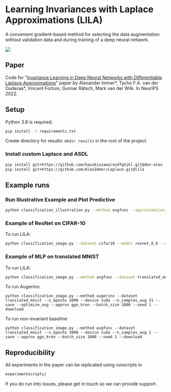 # Learning Invariances with Laplace Approximations (LILA)

A convenient gradient-based method for selecting the data augmentation without validation data and during training of a deep neural network. 

![](https://github.com/tychovdo/lila/blob/main/figs/gif_demo_bar.gif)

## Paper

Code for "[Invariance Learning in Deep Neural Networks with Differentiable Laplace Approximations](https://arxiv.org/abs/2202.10638)" paper by Alexander Immer*, Tycho F.A. van der Ouderaa*, Vincent Fortuin, Gunnar Rätsch, Mark van der Wilk. In NeurIPS 2022.


## Setup
Python 3.8 is required.

```bash
pip install -r requirements.txt
```
Create directory for results: `mkdir results` in the root of the project.

### Install custom Laplace and ASDL
```bash
pip install git+https://github.com/kazukiosawa/asdfghjkl.git@dev-alex
pip install git+https://github.com/AlexImmer/Laplace.git@lila
```

## Example runs

### Run Illustrative Example and Plot Predictive
```bash
python classification_illustration.py --method avgfunc --approximation_structure kron --curvature_type ggn --n_epochs 500 --n_obs 200 --rotation_max 120 --sigma_noise 0.06 --n_samples_aug 100 --rotation_init 0 --optimize_aug --plot --posterior_predictive --lr_aug 0.005 --lr_aug_min 0.00001
```


### Example of ResNet on CIFAR-10

To run LILA:

```bash
python classification_image.py --dataset cifar10 --model resnet_8_8 --approx ggn_kron --n_epochs 200 --batch_size 250 --marglik_batch_size 125 --partial_batch_size 50 --lr 0.1 --n_epochs_burnin 10 --n_hypersteps 100 --n_hypersteps_prior 4 --lr_aug 0.05 --lr_aug_min 0.005 --use_jvp --method avgfunc --n_samples_aug 20 --optimize_aug --download
```

### Example of MLP on translated MNIST

To run LILA:

```bash
python classification_image.py --method avgfunc --dataset translated_mnist --n_epochs 1000 --device cuda --n_samples_aug 31 --save --optimize_aug --approx ggn_kron --batch_size 1000 --download
```

To run Augerino:
```
python classification_image.py --method augerino --dataset translated_mnist --n_epochs 1000 --device cuda --n_samples_aug 31 --save --optimize_aug --approx ggn_kron --batch_size 1000 --seed 1 --download
```

To run non-invariant baseline:
```
python classification_image.py --method avgfunc --dataset translated_mnist --n_epochs 1000 --device cuda --n_samples_aug 1 --save --approx ggn_kron --batch_size 1000 --seed 1 --download
```



## Reproducibility

All experiments in the paper can be replicated using runscripts in

```bash
experimentscripts/
```

If you do run into issues, please get in touch so we can provide support.
